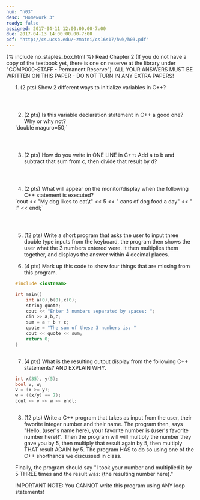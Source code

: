 ```yaml
---
num: "h03"
desc: "Homework 3"
ready: false
assigned: 2017-04-11 12:00:00.00-7:00
due: 2017-04-13 14:00:00.00-7:00
pdf: "http://cs.ucsb.edu/~zmatni/cs16s17/hwk/h03.pdf"
---
```

{% include no_staples_box.html %}
Read Chapter 2 (If you do not have a copy of the textbook yet, there is one on reserve at the library under "COMP000-STAFF - Permanent Reserve"). ALL YOUR ANSWERS MUST BE WRITTEN ON THIS PAPER - DO NOT TURN IN ANY EXTRA PAPERS!

<ol markdown="1">
1.	(2 pts) Show 2 different ways to initialize variables in C++?
  <div style="margin-bottom:4em"></div>

2.	(2 pts) Is this variable declaration statement in C++ a good one? Why or why not?
<div markdown="1">
`double maguro=50;`
</div>
  <div style="margin-bottom:4em"></div>

3.	(2 pts) How do you write in ONE LINE in C++: Add a to b and subtract that sum from c, then divide that result by d?
  <div style="margin-bottom:4em"></div>

4.	(2 pts) What will appear on the monitor/display when the following C++ statement is executed?
<div markdown="1">
`cout << "My dog likes to eat\t" << 5 << " cans of dog food a day" << " !" << endl;`
</div>
  <div style="margin-bottom:4em"></div>

5.	(12 pts) Write a short program that asks the user to input three double type inputs from the keyboard, the program then shows the user what the 3 numbers entered were. It then multiplies them together, and displays the answer within 4 decimal places.
  <div class="pagebreak"></div>

6.	(4 pts) Mark up this code to show four things that are missing from this program.
<div markdown="1">

```cpp
#include <iostream>

int main()
    int a(0),b(0),c(0);
    string quote;
    cout << "Enter 3 numbers separated by spaces: ";
    cin >> a,b,c;
    sum = a + b + c;
    quote = "The sum of these 3 numbers is: "
    cout << quote << sum;
    return 0; 
}
```

</div>
  <div style="margin-bottom:2em"></div>

7.	(4 pts) What is the resulting output display from the following C++ statements? AND EXPLAIN WHY.
    <div style="margin-bottom:0.5em"></div>
<div markdown="1">

```cpp
int x(35), y(5);
bool v, w;
v = (x >= y);
w = ((x/y) == 7);
cout << v << w << endl;
```

</div>
  <div style="margin-bottom:2em"></div>
  
8.	(12 pts) Write a C++ program that takes as input from the user, their favorite integer number and their name. The program then, says "Hello, (user's name here), your favorite number is (user's favorite number here)!". Then the program will will multiply the number they gave you by 5, then multiply that result again by 5, then multiply THAT result AGAIN by 5. The program HAS to do so using one of the C++ shorthands we discussed in class.
  <div style="margin-bottom:1em"></div>
Finally, the program should say "I took your number and multiplied it by 5 THREE times and the result was: (the resulting number here)."
  <div style="margin-bottom:1em"></div>
IMPORTANT NOTE:  You CANNOT write this program using ANY loop statements!

</ol>
